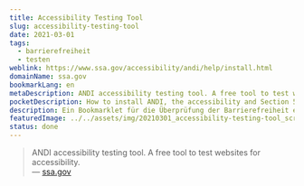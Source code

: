 ```yaml
---
title: Accessibility Testing Tool
slug: accessibility-testing-tool
date: 2021-03-01
tags:
  - barrierefreiheit
  - testen
weblink: https://www.ssa.gov/accessibility/andi/help/install.html
domainName: ssa.gov
bookmarkLang: en
metaDescription: ANDI accessibility testing tool. A free tool to test websites for accessibility.
pocketDescription: How to install ANDI, the accessibility and Section 508 compliance testing tool. ANDI Drag to your bookmarks toolbar.
description: Ein Bookmarklet für die Überprüfung der Barrierefreiheit einer Website.
featuredImage: ../../assets/img/20210301_accessibility-testing-tool_screenshot.png
status: done
---
```

<blockquote>ANDI accessibility testing tool. A free tool to test websites for accessibility.
<footer>— <a href="https://www.ssa.gov/accessibility/andi/help/install.html">ssa.gov</a></footer></blockquote>
